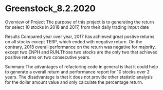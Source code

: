 # Greenstock_8.2.2020
Overview of Project
The purpose of this project is to generating the return for select 10 stocks in 2018 and 2017, from their daily trading imput date

Results
Compared year over year, 2017 has achieved great postive returns on all stocks except TERP, which ended with negative return. On the contrary, 2018 overall performance on the return was negative for majority, except two ENPH and RUN.Those two stocks are the only two that achieved positive returns on two consecutive years. 

 Summary
The advantages of refactoring code in general is that it could help to generate a overall return and performance report for 10 stocks over 2 years.  The disadvantage is that it does not provide other statistic analysis for the dollar amount value and only calculate the percentage return.  
